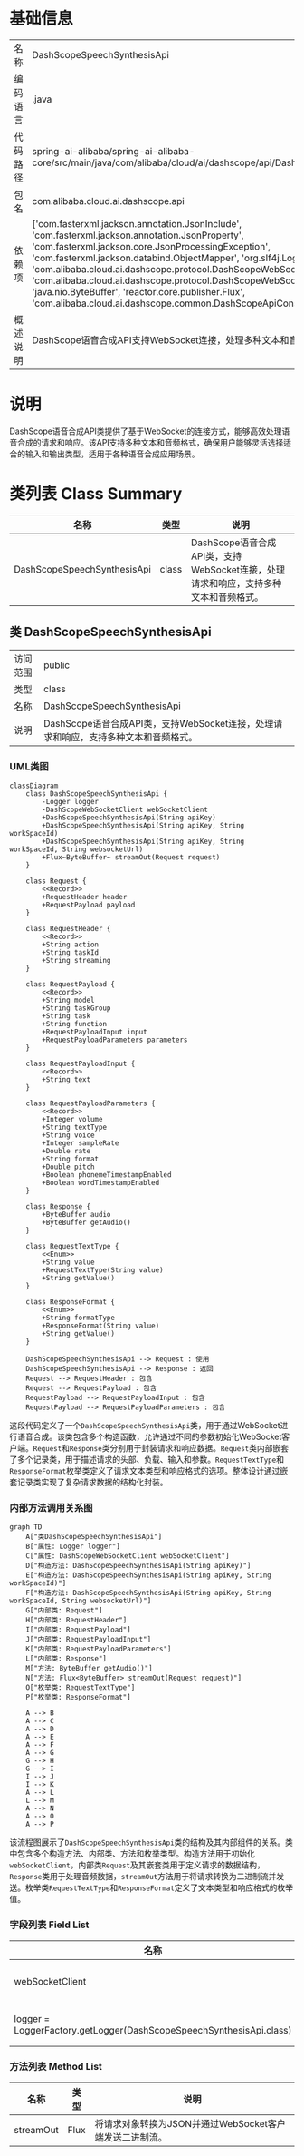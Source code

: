 # 基础信息

|      |      |
|------|------|
| 名称 | DashScopeSpeechSynthesisApi |
| 编码语言 | .java |
| 代码路径 | spring-ai-alibaba/spring-ai-alibaba-core/src/main/java/com/alibaba/cloud/ai/dashscope/api/DashScopeSpeechSynthesisApi.java |
| 包名 | com.alibaba.cloud.ai.dashscope.api |
| 依赖项 | ['com.fasterxml.jackson.annotation.JsonInclude', 'com.fasterxml.jackson.annotation.JsonProperty', 'com.fasterxml.jackson.core.JsonProcessingException', 'com.fasterxml.jackson.databind.ObjectMapper', 'org.slf4j.Logger', 'org.slf4j.LoggerFactory', 'com.alibaba.cloud.ai.dashscope.protocol.DashScopeWebSocketClient', 'com.alibaba.cloud.ai.dashscope.protocol.DashScopeWebSocketClientOptions', 'java.nio.ByteBuffer', 'reactor.core.publisher.Flux', 'com.alibaba.cloud.ai.dashscope.common.DashScopeApiConstants'] |
| 概述说明 | DashScope语音合成API支持WebSocket连接，处理多种文本和音频格式的请求和响应。 |

# 说明

DashScope语音合成API类提供了基于WebSocket的连接方式，能够高效处理语音合成的请求和响应。该API支持多种文本和音频格式，确保用户能够灵活选择适合的输入和输出类型，适用于各种语音合成应用场景。

# 类列表 Class Summary

| 名称   | 类型  | 说明 |
|-------|------|-------------|
| DashScopeSpeechSynthesisApi | class | DashScope语音合成API类，支持WebSocket连接，处理请求和响应，支持多种文本和音频格式。 |



## 类 DashScopeSpeechSynthesisApi

|      |      |
|------|------|
| 访问范围 | public |
| 类型 | class |
| 名称 | DashScopeSpeechSynthesisApi |
| 说明 | DashScope语音合成API类，支持WebSocket连接，处理请求和响应，支持多种文本和音频格式。 |


### UML类图

```mermaid
classDiagram
    class DashScopeSpeechSynthesisApi {
        -Logger logger
        -DashScopeWebSocketClient webSocketClient
        +DashScopeSpeechSynthesisApi(String apiKey)
        +DashScopeSpeechSynthesisApi(String apiKey, String workSpaceId)
        +DashScopeSpeechSynthesisApi(String apiKey, String workSpaceId, String websocketUrl)
        +Flux~ByteBuffer~ streamOut(Request request)
    }

    class Request {
        <<Record>>
        +RequestHeader header
        +RequestPayload payload
    }

    class RequestHeader {
        <<Record>>
        +String action
        +String taskId
        +String streaming
    }

    class RequestPayload {
        <<Record>>
        +String model
        +String taskGroup
        +String task
        +String function
        +RequestPayloadInput input
        +RequestPayloadParameters parameters
    }

    class RequestPayloadInput {
        <<Record>>
        +String text
    }

    class RequestPayloadParameters {
        <<Record>>
        +Integer volume
        +String textType
        +String voice
        +Integer sampleRate
        +Double rate
        +String format
        +Double pitch
        +Boolean phonemeTimestampEnabled
        +Boolean wordTimestampEnabled
    }

    class Response {
        +ByteBuffer audio
        +ByteBuffer getAudio()
    }

    class RequestTextType {
        <<Enum>>
        +String value
        +RequestTextType(String value)
        +String getValue()
    }

    class ResponseFormat {
        <<Enum>>
        +String formatType
        +ResponseFormat(String value)
        +String getValue()
    }

    DashScopeSpeechSynthesisApi --> Request : 使用
    DashScopeSpeechSynthesisApi --> Response : 返回
    Request --> RequestHeader : 包含
    Request --> RequestPayload : 包含
    RequestPayload --> RequestPayloadInput : 包含
    RequestPayload --> RequestPayloadParameters : 包含
```

这段代码定义了一个`DashScopeSpeechSynthesisApi`类，用于通过WebSocket进行语音合成。该类包含多个构造函数，允许通过不同的参数初始化WebSocket客户端。`Request`和`Response`类分别用于封装请求和响应数据。`Request`类内部嵌套了多个记录类，用于描述请求的头部、负载、输入和参数。`RequestTextType`和`ResponseFormat`枚举类定义了请求文本类型和响应格式的选项。整体设计通过嵌套记录类实现了复杂请求数据的结构化封装。


### 内部方法调用关系图

```mermaid
graph TD
    A["类DashScopeSpeechSynthesisApi"]
    B["属性: Logger logger"]
    C["属性: DashScopeWebSocketClient webSocketClient"]
    D["构造方法: DashScopeSpeechSynthesisApi(String apiKey)"]
    E["构造方法: DashScopeSpeechSynthesisApi(String apiKey, String workSpaceId)"]
    F["构造方法: DashScopeSpeechSynthesisApi(String apiKey, String workSpaceId, String websocketUrl)"]
    G["内部类: Request"]
    H["内部类: RequestHeader"]
    I["内部类: RequestPayload"]
    J["内部类: RequestPayloadInput"]
    K["内部类: RequestPayloadParameters"]
    L["内部类: Response"]
    M["方法: ByteBuffer getAudio()"]
    N["方法: Flux<ByteBuffer> streamOut(Request request)"]
    O["枚举类: RequestTextType"]
    P["枚举类: ResponseFormat"]

    A --> B
    A --> C
    A --> D
    A --> E
    A --> F
    A --> G
    G --> H
    G --> I
    I --> J
    I --> K
    A --> L
    L --> M
    A --> N
    A --> O
    A --> P
```

该流程图展示了`DashScopeSpeechSynthesisApi`类的结构及其内部组件的关系。类中包含多个构造方法、内部类、方法和枚举类型。构造方法用于初始化`webSocketClient`，内部类`Request`及其嵌套类用于定义请求的数据结构，`Response`类用于处理音频数据，`streamOut`方法用于将请求转换为二进制流并发送。枚举类`RequestTextType`和`ResponseFormat`定义了文本类型和响应格式的枚举值。

### 字段列表 Field List

| 名称  | 类型  | 说明 |
|-------|-------|------|
| webSocketClient | DashScopeWebSocketClient | 私有终端的DashScopeWebSocketClient实例。 |
| logger = LoggerFactory.getLogger(DashScopeSpeechSynthesisApi.class) | Logger | DashScopeSpeechSynthesisApi类中定义了私有的静态日志记录器。 |

### 方法列表 Method List

| 名称  | 类型  | 说明 |
|-------|-------|------|
| streamOut | Flux<ByteBuffer> | 将请求对象转换为JSON并通过WebSocket客户端发送二进制流。 |




